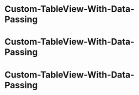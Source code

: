 # Custom-TableView-With-Data-Passing
# Custom-TableView-With-Data-Passing
# Custom-TableView-With-Data-Passing
